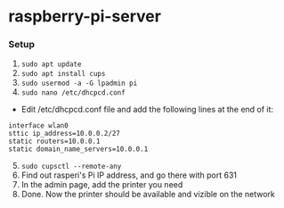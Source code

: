 # raspberry-pi-server

### Setup
1. `sudo apt update`
2. `sudo apt install cups`
3. `sudo usermod -a -G lpadmin pi`
4. `sudo nano /etc/dhcpcd.conf`
  - Edit /etc/dhcpcd.conf file and add the following lines at the end of it:
```
interface wlan0
sttic ip_address=10.0.0.2/27
static routers=10.0.0.1
static domain_name_servers=10.0.0.1
```
5. `sudo cupsctl --remote-any`
6. Find out rasperi's Pi IP address, and go there with port 631
7. In the admin page, add the printer you need
8. Done. Now the printer should be available and vizible on the network
